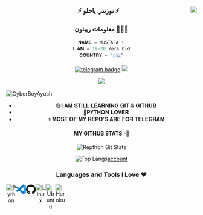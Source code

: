 <div align="center"><img src="https://i.pinimg.com/originals/8d/4b/77/8d4b77c44b7a68c0fd609411e2c0ec3c.gif" align="right">

            
### ⚡ نورتني ياحلو ⚡

### معلومات ريبثون 🙋🏻‍♂️

```python
𝐍𝐀𝐌𝐄 = MUSTAFA ✨
𝐈 𝐀𝐌 = 19-20 Yers Old
𝐂𝐎𝐔𝐍𝐓𝐑𝐘 = "🇮🇶"
```
#### 
[![telegram badge](https://img.shields.io/badge/CONTACT-ME-30302f?style=for-the-badge&logo=telegram)](https://t.me/CVCMU)
<a href="https://t.me/CVCMU"><img src="https://img.shields.io/badge/Join-Support%20GROUP-blue.svg?style=for-the-badge&logo=Telegram"></a>

<a href="https://t.me/CVCMU"><img src="https://img.shields.io/badge/Join-Support%20Channel-blue.svg?style=for-the-badge&logo=Telegram"></a>

<p align="left"> <img src="https://komarev.com/ghpvc/?username=Imteyazking01&label=Profile%20Views&color=red&style=flat-square" alt="CyberBoyAyush" /> </p>

- 😄𝐈 𝐀𝐌 𝐒𝐓𝐈𝐋𝐋 𝐋𝐄𝐀𝐑𝐍𝐈𝐍𝐆 𝐆𝐈𝐓 & 𝐆𝐈𝐓𝐇𝐔𝐁
- 🥰𝐏𝐘𝐓𝐇𝐎𝐍 𝐋𝐎𝐕𝐄𝐑
- ⚜️𝐌𝐎𝐒𝐓 𝐎𝐅 𝐌𝐘 𝐑𝐄𝐏𝐎'𝐒 𝐀𝐑𝐄 𝐅𝐎𝐑 𝐓𝐄𝐋𝐄𝐆𝐑𝐀𝐌


<h4 align="center"><b>MY GITHUB STATS -💛</b></h4>

![Repthon Git Stats](https://github-readme-stats.vercel.app/api?username=Imteyazking&include_all_commits=true&count_private=true&theme=highcontrast)


![Top Langs](https://github-readme-stats.vercel.app/api/top-langs/?username=Imteyazking01&layout=compact&theme=radical)[account](https://github.com/txca8)


### Languages and Tools I Love ❤️


[<img align="left" alt="Python" width="26px" src="https://upload.wikimedia.org/wikipedia/commons/thumb/c/c3/Python-logo-notext.svg/600px-Python-logo-notext.svg.png" />](https://python.org/)
[<img align="left" alt="Visual Studio Code" width="26px" src="https://raw.githubusercontent.com/github/explore/80688e429a7d4ef2fca1e82350fe8e3517d3494d/topics/visual-studio-code/visual-studio-code.png" />](https://code.visualstudio.com/)
[<img align="left" alt="GitHub" width="26px" src="https://raw.githubusercontent.com/github/explore/78df643247d429f6cc873026c0622819ad797942/topics/github/github.png" />](https://git-scm.com/)
[<img align="left" alt="Linux" width="26px" src="https://www.freepnglogos.com/uploads/linux-png/difference-between-linux-and-window-operating-system-3.png" />](https://www.linux.org/)
[<img align="left" alt="Ubuntu" width="26px" src="https://assets.ubuntu.com/v1/29985a98-ubuntu-logo32.png" />](https://www.ubuntu.com)
[<img align="left" alt="Heroku" width="26px" src="https://www.nicepng.com/png/full/223-2233246_heroku-logo-salesforce-heroku.png" />](https://heroku.com/)
<br />
<br />

​
 






​
